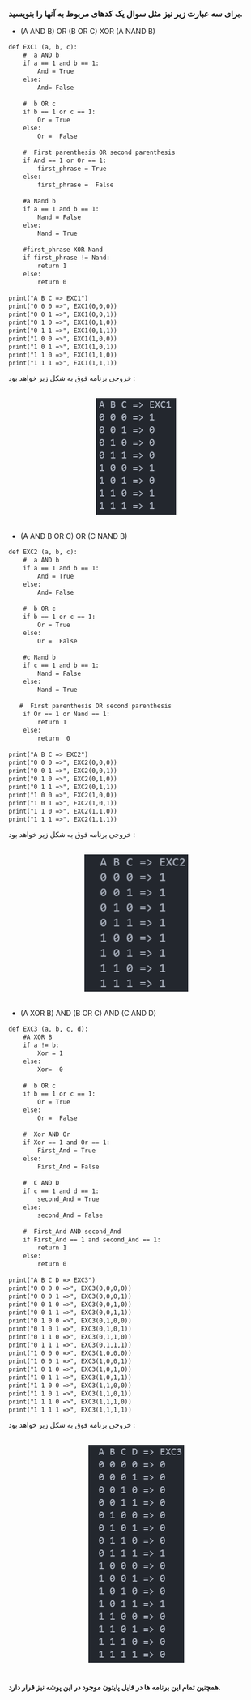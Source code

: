 ### برای سه عبارت زیر نیز مثل سوال یک کدهای مربوط به آنها را بنویسید.

- (A AND B) OR (B OR C) XOR (A NAND B)

```
def EXC1 (a, b, c):
    #  a AND b
    if a == 1 and b == 1:
        And = True
    else:
        And= False
        
    #  b OR c
    if b == 1 or c == 1:
        Or = True
    else:
        Or =  False
        
    #  First parenthesis OR second parenthesis
    if And == 1 or Or == 1:
        first_phrase = True
    else:
        first_phrase =  False
        
    #a Nand b  
    if a == 1 and b == 1:
        Nand = False
    else:
        Nand = True
        
    #first_phrase XOR Nand 
    if first_phrase != Nand:
        return 1
    else:
        return 0
        
print("A B C => EXC1")
print("0 0 0 =>", EXC1(0,0,0))
print("0 0 1 =>", EXC1(0,0,1))
print("0 1 0 =>", EXC1(0,1,0))
print("0 1 1 =>", EXC1(0,1,1))
print("1 0 0 =>", EXC1(1,0,0))
print("1 0 1 =>", EXC1(1,0,1))
print("1 1 0 =>", EXC1(1,1,0))
print("1 1 1 =>", EXC1(1,1,1))

```
خروجی برنامه فوق به شکل زیر خواهد بود :
<br/>
<br/>
<div align="center">
<img src="./output1.PNG"/>
<br/>
<br/>
</div>

- (A AND B OR C) OR (C NAND B)

```
def EXC2 (a, b, c):
    #  a AND b
    if a == 1 and b == 1:
        And = True
    else:
        And= False
        
    #  b OR c
    if b == 1 or c == 1:
        Or = True
    else:
        Or =  False
             
    #c Nand b  
    if c == 1 and b == 1:
        Nand = False
    else:
        Nand = True
        
   #  First parenthesis OR second parenthesis
    if Or == 1 or Nand == 1:
        return 1
    else:
        return  0
        
print("A B C => EXC2")
print("0 0 0 =>", EXC2(0,0,0))
print("0 0 1 =>", EXC2(0,0,1))
print("0 1 0 =>", EXC2(0,1,0))
print("0 1 1 =>", EXC2(0,1,1))
print("1 0 0 =>", EXC2(1,0,0))
print("1 0 1 =>", EXC2(1,0,1))
print("1 1 0 =>", EXC2(1,1,0))
print("1 1 1 =>", EXC2(1,1,1))

```
خروجی برنامه فوق به شکل زیر خواهد بود :
<br/>
<br/>
<div align="center">
<img src="./output2.PNG"/>
<br/>
<br/>
</div>


- (A XOR B) AND (B OR C) AND (C AND D)

```
def EXC3 (a, b, c, d):
    #A XOR B 
    if a != b:
        Xor = 1
    else:
        Xor=  0
        
    #  b OR c
    if b == 1 or c == 1:
        Or = True
    else:
        Or =  False
    
    #  Xor AND Or
    if Xor == 1 and Or == 1:
        First_And = True
    else:
        First_And = False
    
    #  C AND D
    if c == 1 and d == 1:
        second_And = True
    else:
        second_And = False
    
    #  First_And AND second_And
    if First_And == 1 and second_And == 1:
        return 1
    else:
        return 0
                   
print("A B C D => EXC3")
print("0 0 0 0 =>", EXC3(0,0,0,0))
print("0 0 0 1 =>", EXC3(0,0,0,1))
print("0 0 1 0 =>", EXC3(0,0,1,0))
print("0 0 1 1 =>", EXC3(0,0,1,1))
print("0 1 0 0 =>", EXC3(0,1,0,0))
print("0 1 0 1 =>", EXC3(0,1,0,1))
print("0 1 1 0 =>", EXC3(0,1,1,0))
print("0 1 1 1 =>", EXC3(0,1,1,1))
print("1 0 0 0 =>", EXC3(1,0,0,0))
print("1 0 0 1 =>", EXC3(1,0,0,1))
print("1 0 1 0 =>", EXC3(1,0,1,0))
print("1 0 1 1 =>", EXC3(1,0,1,1))
print("1 1 0 0 =>", EXC3(1,1,0,0))
print("1 1 0 1 =>", EXC3(1,1,0,1))
print("1 1 1 0 =>", EXC3(1,1,1,0))
print("1 1 1 1 =>", EXC3(1,1,1,1))

```

خروجی برنامه فوق به شکل زیر خواهد بود :
<br/>
<br/>
<div align="center">
<img src="./output3.PNG"/>
<br/>
<br/>
</div>


#### همچنین تمام این برنامه ها در فایل پایتون موجود در این پوشه نیز قرار دارد.
